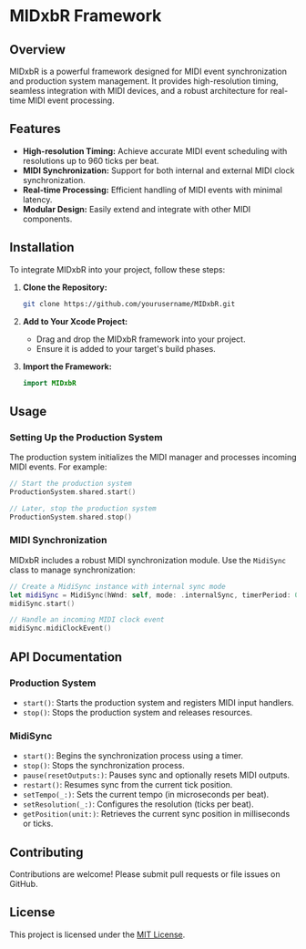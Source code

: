 # MIDxbR Framework

## Overview

MIDxbR is a powerful framework designed for MIDI event synchronization and production system management. It provides high-resolution timing, seamless integration with MIDI devices, and a robust architecture for real-time MIDI event processing.

## Features

- **High-resolution Timing:** Achieve accurate MIDI event scheduling with resolutions up to 960 ticks per beat.
- **MIDI Synchronization:** Support for both internal and external MIDI clock synchronization.
- **Real-time Processing:** Efficient handling of MIDI events with minimal latency.
- **Modular Design:** Easily extend and integrate with other MIDI components.

## Installation

To integrate MIDxbR into your project, follow these steps:

1. **Clone the Repository:**
   ```bash
   git clone https://github.com/yourusername/MIDxbR.git
   ```

2. **Add to Your Xcode Project:**
   - Drag and drop the MIDxbR framework into your project.
   - Ensure it is added to your target's build phases.

3. **Import the Framework:**
   ```swift
   import MIDxbR
   ```

## Usage

### Setting Up the Production System

The production system initializes the MIDI manager and processes incoming MIDI events. For example:

```swift
// Start the production system
ProductionSystem.shared.start()

// Later, stop the production system
ProductionSystem.shared.stop()
```

### MIDI Synchronization

MIDxbR includes a robust MIDI synchronization module. Use the `MidiSync` class to manage synchronization:

```swift
// Create a MidiSync instance with internal sync mode
let midiSync = MidiSync(hWnd: self, mode: .internalSync, timerPeriod: 0.01)
midiSync.start()

// Handle an incoming MIDI clock event
midiSync.midiClockEvent()
```

## API Documentation

### Production System

- `start()`: Starts the production system and registers MIDI input handlers.
- `stop()`: Stops the production system and releases resources.

### MidiSync

- `start()`: Begins the synchronization process using a timer.
- `stop()`: Stops the synchronization process.
- `pause(resetOutputs:)`: Pauses sync and optionally resets MIDI outputs.
- `restart()`: Resumes sync from the current tick position.
- `setTempo(_:)`: Sets the current tempo (in microseconds per beat).
- `setResolution(_:)`: Configures the resolution (ticks per beat).
- `getPosition(unit:)`: Retrieves the current sync position in milliseconds or ticks.

## Contributing

Contributions are welcome! Please submit pull requests or file issues on GitHub.

## License

This project is licensed under the [MIT License](LICENSE).
